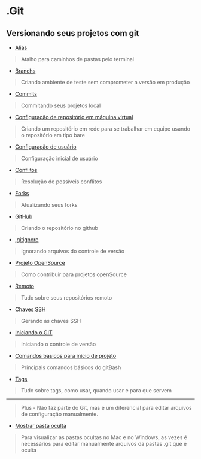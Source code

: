 # .Git #

## Versionando seus projetos com git ##

* [Alias](https://github.com/deppbrazil/git/blob/master/alias.md)
> Atalho para caminhos de pastas pelo terminal 
* [Branchs](https://github.com/deppbrazil/git/blob/master/branchs.md)
> Criando ambiente de teste sem comprometer a versão em produção
* [Commits](https://github.com/deppbrazil/git/blob/master/commits.md)
> Commitando seus projetos local
* [Configuração de repositório em máquina virtual](https://github.com/deppbrazil/git/blob/master/config-remote-VM.md)
> Criando um repositório em rede para se trabalhar em equipe usando o repositório em tipo bare
* [Configuração de usuário](https://github.com/deppbrazil/git/blob/master/config-user.md)
> Configuração inicial de usuário
* [Conflitos](https://github.com/deppbrazil/git/blob/master/conflicts.md)
> Resolução de possíveis conflitos
* [Forks](https://github.com/deppbrazil/git/blob/master/forks.md)
> Atualizando seus forks
* [GitHub](https://github.com/deppbrazil/git/blob/master/github.md)
 > Criando o repositório no github
* [.gitignore](https://github.com/deppbrazil/starting-sass/blob/master/.gitignore)
> Ignorando arquivos do controle de versão
* [Projeto OpenSource](https://github.com/deppbrazil/git/blob/master/project-openSource.md)
> Como contribuir para projetos openSource
* [Remoto](https://github.com/deppbrazil/git/blob/master/remote.md)
> Tudo sobre seus repositórios remoto
* [Chaves SSH](https://github.com/deppbrazil/git/blob/master/ssh-keys.md)
> Gerando as chaves SSH
* [Iniciando o GIT](https://github.com/deppbrazil/git/blob/master/start-git-init.md)
> Iniciando o controle de versão 
* [Comandos básicos para início de projeto](https://github.com/deppbrazil/git/blob/master/start-project.md)
> Principais comandos básicos do gitBash
* [Tags](https://github.com/deppbrazil/git/blob/master/tags.md)
> Tudo sobre tags, como usar, quando usar e para que servem
___
> Plus - Não faz parte do Git, mas é um diferencial para editar arquivos de configuração manualmente.
* [Mostrar pasta oculta](https://github.com/deppbrazil/git/blob/master/folder-hide-show.md)
> Para visualizar as pastas ocultas no Mac e no Windows, as vezes é necessários para editar manualmente arquivos da pastas .git que é oculta